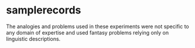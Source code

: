 # samplerecords
The analogies and problems used in these experiments were not specific to any domain of expertise and used fantasy problems relying only on linguistic descriptions.
